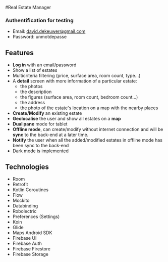 #Real Estate Manager

### Authentification for testing
* Email: david.dekeuwer@gmail.com
* Password: unmotdepasse

## Features
* **Log in** with an email/password
* Show a list of estates
* Multicriteria filtering (price, surface area, room count, type...)
* A **detail** screen with more information of a particular estate:
    * the photos
    * the description
    * the figures (surface area, room count, bedroom count...)
    * the address
    * the photo of the estate's location on a map with the nearby places
* **Create/Modify** an existing estate
* **Geolocalise** the user and show all estates on a **map**
* **Dual pane** mode for tablet
* **Offline mode**, can create/modify without internet connection and will be **sync** to the back-end at a later time.
* **Notify** the user when all the added/modified estates in offline mode has been sync to the back-end
* Dark mode is implemented

## Technologies
* Room
* Retrofit
* Kotlin Coroutines
* Flow
* Mockito
* Databinding
* Robolectric
* Preferences (Settings)
* Koin
* Glide
* Maps Android SDK
* Firebase UI
* Firebase Auth
* Firebase Firestore
* Firebase Storage
